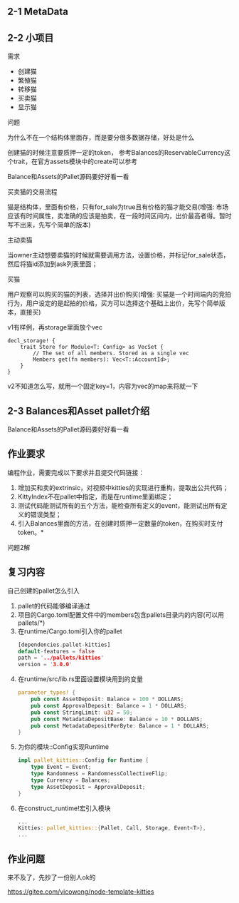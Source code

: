## 2-1 MetaData

## 2-2 小项目

需求

- 创建猫
- 繁殖猫
- 转移猫
- 买卖猫
- 显示猫

问题

为什么不在一个结构体里面存，而是要分很多数据存储，好处是什么


创建猫的时候注意要质押一定的token， 参考Balances的ReservableCurrency这个trait，在官方assets模块中的create可以参考

Balance和Assets的Pallet源码要好好看一看


买卖猫的交易流程

猫是结构体，里面有价格，只有for_sale为true且有价格的猫才能交易(增强: 市场应该有时间属性，卖准确的应该是拍卖，在一段时间区间内，出价最高者得。暂时写不出来，先写个简单的版本)

主动卖猫

当owner主动想要卖猫的时候就需要调用方法，设置价格，并标记for_sale状态，然后将猫id添加到ask列表里面；



买猫

用户观察可以购买的猫的列表，选择并出价购买(增强: 买猫是一个时间端内的竞拍行为，用户设定的是起拍的价格，买方可以选择这个基础上出价，先写个简单版本，直接买)



v1有样例，再storage里面放个vec

```
decl_storage! {
	trait Store for Module<T: Config> as VecSet {
		// The set of all members. Stored as a single vec
		Members get(fn members): Vec<T::AccountId>;
	}
}
```

v2不知道怎么写，就用一个固定key=1，内容为vec的map来将就一下

## 2-3 Balances和Asset pallet介绍

Balance和Assets的Pallet源码要好好看一看

## 作业要求

编程作业，需要完成以下要求并且提交代码链接：

1. 增加买和卖的extrinsic，对视频中kitties的实现进行重构，提取出公共代码；
2. KittyIndex不在pallet中指定，而是在runtime里面绑定；
3. 测试代码能测试所有的五个方法，能检查所有定义的event，能测试出所有定义的错误类型；
4. 引入Balances里面的方法，在创建时质押一定数量的token，在购买时支付token。*

问题2解



## 复习内容

自己创建的pallet怎么引入

1. pallet的代码能够编译通过
2. 项目的Cargo.toml配置文件中的members包含pallets目录内的内容(可以用pallets/*)
3. 在runtime/Cargo.toml引入你的pallet
   ```rust
   [dependencies.pallet-kitties]
   default-features = false
   path = '../pallets/kitties'
   version = '3.0.0'
   ```
4. 在runtime/src/lib.rs里面设置模块用到的变量
   ```rust
   parameter_types! {
       pub const AssetDeposit: Balance = 100 * DOLLARS;
	   pub const ApprovalDeposit: Balance = 1 * DOLLARS;
	   pub const StringLimit: u32 = 50;
	   pub const MetadataDepositBase: Balance = 10 * DOLLARS;
	   pub const MetadataDepositPerByte: Balance = 1 * DOLLARS;
   }
   ```
5. 为你的模块::Config实现Runtime
   ```rust
   impl pallet_kitties::Config for Runtime {
       type Event = Event;
       type Randomness = RandomnessCollectiveFlip;
       type Currency = Balances;
       type AssetDeposit = ApprovalDeposit;
   }
   ```
6. 在construct_runtime!宏引入模块
   ```rust
   ...
   Kitties: pallet_kitties::{Pallet, Call, Storage, Event<T>},
   ...
   ```

## 作业问题

来不及了，先抄了一份别人ok的

https://gitee.com/vicowong/node-template-kitties